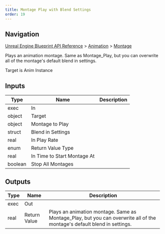 ```yaml
---
title: Montage Play with Blend Settings
order: 19
---
```

## Navigation

[Unreal Engine Blueprint API Reference](https://dev.epicgames.com/documentation/en-us/unreal-engine/BlueprintAPI) > [Animation](https://dev.epicgames.com/documentation/en-us/unreal-engine/BlueprintAPI/Animation) > [Montage](https://dev.epicgames.com/documentation/en-us/unreal-engine/BlueprintAPI/Animation/Montage)

Plays an animation montage. Same as Montage_Play, but you can overwrite all of the montage's default blend in settings.

Target is Anim Instance

## Inputs

| Type | Name | Description |
| --- | --- | --- |
| exec | In |  |
| object | Target |  |
| object | Montage to Play |  |
| struct | Blend in Settings |  |
| real | In Play Rate |  |
| enum | Return Value Type |  |
| real | In Time to Start Montage At |  |
| boolean | Stop All Montages |  |

## Outputs

| Type | Name | Description |
| --- | --- | --- |
| exec | Out |  |
| real | Return Value | Plays an animation montage. Same as Montage_Play, but you can overwrite all of the montage's default blend in settings. |
